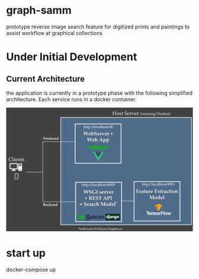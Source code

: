 # graph-samm
prototype reverse image search feature for digitized prints and paintings to assist workflow at graphical collections



# __Under Initial Development__ 

## Current Architecture

the application is currently in a prototype phase with the following simplified architecture. Each service runs in a docker container.

<img src="./images/prototype-architecture.png" max-width="350px"/>


# start up


docker-compose up


